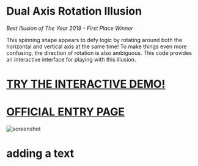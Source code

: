 # Dual Axis Rotation Illusion
*Best Illusion of The Year 2019 - First Place Winner*

This spinning shape appears to defy logic by rotating around both the horizontal and vertical axis at the same time!
To make things even more confusing, the direction of rotation is also ambiguous.
This code provides an interactive interface for playing with this illusion.

# [TRY THE INTERACTIVE DEMO!](https://killedbyapixel.github.io/Dual-Axis-Illusion)

# [OFFICIAL ENTRY PAGE](http://illusionoftheyear.com/2019/12/dual-axis-illusion/)

![screenshot](/dualaxis.gif)
# adding a text 